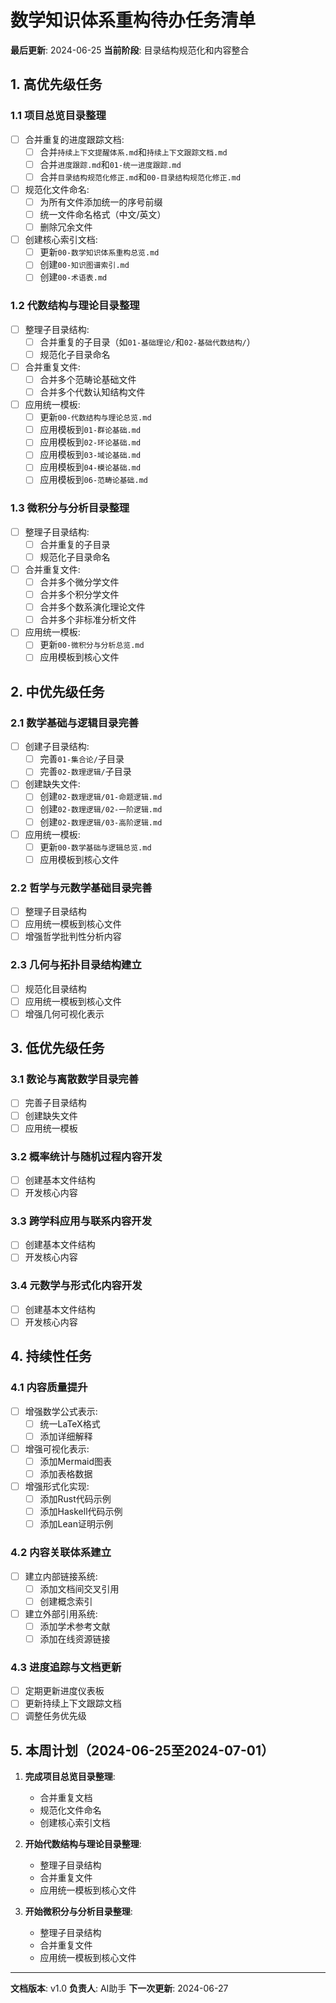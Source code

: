 # 数学知识体系重构待办任务清单

**最后更新**: 2024-06-25
**当前阶段**: 目录结构规范化和内容整合

## 1. 高优先级任务

### 1.1 项目总览目录整理

- [ ] 合并重复的进度跟踪文档:
  - [ ] 合并`持续上下文提醒体系.md`和`持续上下文跟踪文档.md`
  - [ ] 合并`进度跟踪.md`和`01-统一进度跟踪.md`
  - [ ] 合并`目录结构规范化修正.md`和`00-目录结构规范化修正.md`

- [ ] 规范化文件命名:
  - [ ] 为所有文件添加统一的序号前缀
  - [ ] 统一文件命名格式（中文/英文）
  - [ ] 删除冗余文件

- [ ] 创建核心索引文档:
  - [ ] 更新`00-数学知识体系重构总览.md`
  - [ ] 创建`00-知识图谱索引.md`
  - [ ] 创建`00-术语表.md`

### 1.2 代数结构与理论目录整理

- [ ] 整理子目录结构:
  - [ ] 合并重复的子目录（如`01-基础理论/`和`02-基础代数结构/`）
  - [ ] 规范化子目录命名

- [ ] 合并重复文件:
  - [ ] 合并多个范畴论基础文件
  - [ ] 合并多个代数认知结构文件

- [ ] 应用统一模板:
  - [ ] 更新`00-代数结构与理论总览.md`
  - [ ] 应用模板到`01-群论基础.md`
  - [ ] 应用模板到`02-环论基础.md`
  - [ ] 应用模板到`03-域论基础.md`
  - [ ] 应用模板到`04-模论基础.md`
  - [ ] 应用模板到`06-范畴论基础.md`

### 1.3 微积分与分析目录整理

- [ ] 整理子目录结构:
  - [ ] 合并重复的子目录
  - [ ] 规范化子目录命名

- [ ] 合并重复文件:
  - [ ] 合并多个微分学文件
  - [ ] 合并多个积分学文件
  - [ ] 合并多个数系演化理论文件
  - [ ] 合并多个非标准分析文件

- [ ] 应用统一模板:
  - [ ] 更新`00-微积分与分析总览.md`
  - [ ] 应用模板到核心文件

## 2. 中优先级任务

### 2.1 数学基础与逻辑目录完善

- [ ] 创建子目录结构:
  - [ ] 完善`01-集合论/`子目录
  - [ ] 完善`02-数理逻辑/`子目录

- [ ] 创建缺失文件:
  - [ ] 创建`02-数理逻辑/01-命题逻辑.md`
  - [ ] 创建`02-数理逻辑/02-一阶逻辑.md`
  - [ ] 创建`02-数理逻辑/03-高阶逻辑.md`

- [ ] 应用统一模板:
  - [ ] 更新`00-数学基础与逻辑总览.md`
  - [ ] 应用模板到核心文件

### 2.2 哲学与元数学基础目录完善

- [ ] 整理子目录结构
- [ ] 应用统一模板到核心文件
- [ ] 增强哲学批判性分析内容

### 2.3 几何与拓扑目录结构建立

- [ ] 规范化目录结构
- [ ] 应用统一模板到核心文件
- [ ] 增强几何可视化表示

## 3. 低优先级任务

### 3.1 数论与离散数学目录完善

- [ ] 完善子目录结构
- [ ] 创建缺失文件
- [ ] 应用统一模板

### 3.2 概率统计与随机过程内容开发

- [ ] 创建基本文件结构
- [ ] 开发核心内容

### 3.3 跨学科应用与联系内容开发

- [ ] 创建基本文件结构
- [ ] 开发核心内容

### 3.4 元数学与形式化内容开发

- [ ] 创建基本文件结构
- [ ] 开发核心内容

## 4. 持续性任务

### 4.1 内容质量提升

- [ ] 增强数学公式表示:
  - [ ] 统一LaTeX格式
  - [ ] 添加详细解释

- [ ] 增强可视化表示:
  - [ ] 添加Mermaid图表
  - [ ] 添加表格数据

- [ ] 增强形式化实现:
  - [ ] 添加Rust代码示例
  - [ ] 添加Haskell代码示例
  - [ ] 添加Lean证明示例

### 4.2 内容关联体系建立

- [ ] 建立内部链接系统:
  - [ ] 添加文档间交叉引用
  - [ ] 创建概念索引

- [ ] 建立外部引用系统:
  - [ ] 添加学术参考文献
  - [ ] 添加在线资源链接

### 4.3 进度追踪与文档更新

- [ ] 定期更新进度仪表板
- [ ] 更新持续上下文跟踪文档
- [ ] 调整任务优先级

## 5. 本周计划（2024-06-25至2024-07-01）

1. **完成项目总览目录整理**:
   - 合并重复文档
   - 规范化文件命名
   - 创建核心索引文档

2. **开始代数结构与理论目录整理**:
   - 整理子目录结构
   - 合并重复文件
   - 应用统一模板到核心文件

3. **开始微积分与分析目录整理**:
   - 整理子目录结构
   - 合并重复文件
   - 应用统一模板到核心文件

---

**文档版本**: v1.0
**负责人**: AI助手
**下一次更新**: 2024-06-27
